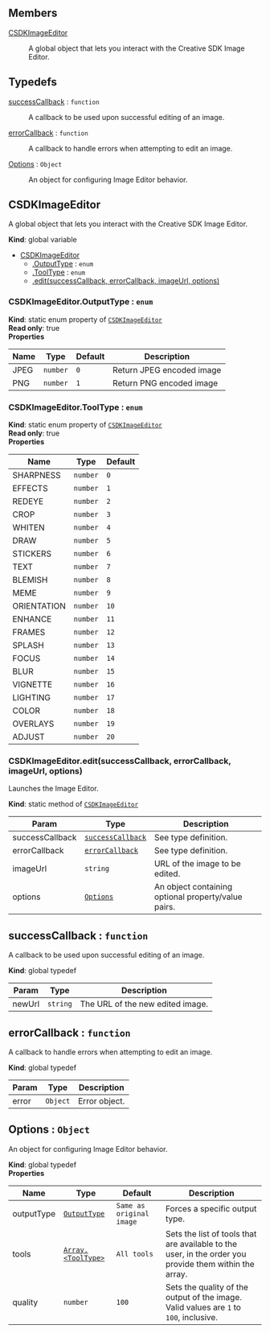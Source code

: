 ## Members

<dl>
<dt><a href="#CSDKImageEditor">CSDKImageEditor</a></dt>
<dd><p>A global object that lets you interact with the Creative SDK Image Editor.</p>
</dd>
</dl>

## Typedefs

<dl>
<dt><a href="#successCallback">successCallback</a> : <code>function</code></dt>
<dd><p>A callback to be used upon successful editing of an image.</p>
</dd>
<dt><a href="#errorCallback">errorCallback</a> : <code>function</code></dt>
<dd><p>A callback to handle errors when attempting to edit an image.</p>
</dd>
<dt><a href="#Options">Options</a> : <code>Object</code></dt>
<dd><p>An object for configuring Image Editor behavior.</p>
</dd>
</dl>

<a name="CSDKImageEditor"></a>

## CSDKImageEditor
A global object that lets you interact with the Creative SDK Image Editor.

**Kind**: global variable  

* [CSDKImageEditor](#CSDKImageEditor)
    * [.OutputType](#CSDKImageEditor.OutputType) : <code>enum</code>
    * [.ToolType](#CSDKImageEditor.ToolType) : <code>enum</code>
    * [.edit(successCallback, errorCallback, imageUrl, options)](#CSDKImageEditor.edit)

<a name="CSDKImageEditor.OutputType"></a>

### CSDKImageEditor.OutputType : <code>enum</code>
**Kind**: static enum property of <code>[CSDKImageEditor](#CSDKImageEditor)</code>  
**Read only**: true  
**Properties**

| Name | Type | Default | Description |
| --- | --- | --- | --- |
| JPEG | <code>number</code> | <code>0</code> | Return JPEG encoded image |
| PNG | <code>number</code> | <code>1</code> | Return PNG encoded image |

<a name="CSDKImageEditor.ToolType"></a>

### CSDKImageEditor.ToolType : <code>enum</code>
**Kind**: static enum property of <code>[CSDKImageEditor](#CSDKImageEditor)</code>  
**Read only**: true  
**Properties**

| Name | Type | Default |
| --- | --- | --- |
| SHARPNESS | <code>number</code> | <code>0</code> | 
| EFFECTS | <code>number</code> | <code>1</code> | 
| REDEYE | <code>number</code> | <code>2</code> | 
| CROP | <code>number</code> | <code>3</code> | 
| WHITEN | <code>number</code> | <code>4</code> | 
| DRAW | <code>number</code> | <code>5</code> | 
| STICKERS | <code>number</code> | <code>6</code> | 
| TEXT | <code>number</code> | <code>7</code> | 
| BLEMISH | <code>number</code> | <code>8</code> | 
| MEME | <code>number</code> | <code>9</code> | 
| ORIENTATION | <code>number</code> | <code>10</code> | 
| ENHANCE | <code>number</code> | <code>11</code> | 
| FRAMES | <code>number</code> | <code>12</code> | 
| SPLASH | <code>number</code> | <code>13</code> | 
| FOCUS | <code>number</code> | <code>14</code> | 
| BLUR | <code>number</code> | <code>15</code> | 
| VIGNETTE | <code>number</code> | <code>16</code> | 
| LIGHTING | <code>number</code> | <code>17</code> | 
| COLOR | <code>number</code> | <code>18</code> | 
| OVERLAYS | <code>number</code> | <code>19</code> | 
| ADJUST | <code>number</code> | <code>20</code> | 

<a name="CSDKImageEditor.edit"></a>

### CSDKImageEditor.edit(successCallback, errorCallback, imageUrl, options)
Launches the Image Editor.

**Kind**: static method of <code>[CSDKImageEditor](#CSDKImageEditor)</code>  

| Param | Type | Description |
| --- | --- | --- |
| successCallback | <code>[successCallback](#successCallback)</code> | See type definition. |
| errorCallback | <code>[errorCallback](#errorCallback)</code> | See type definition. |
| imageUrl | <code>string</code> | URL of the image to be edited. |
| options | <code>[Options](#Options)</code> | An object containing optional property/value pairs. |

<a name="successCallback"></a>

## successCallback : <code>function</code>
A callback to be used upon successful editing of an image.

**Kind**: global typedef  

| Param | Type | Description |
| --- | --- | --- |
| newUrl | <code>string</code> | The URL of the new edited image. |

<a name="errorCallback"></a>

## errorCallback : <code>function</code>
A callback to handle errors when attempting to edit an image.

**Kind**: global typedef  

| Param | Type | Description |
| --- | --- | --- |
| error | <code>Object</code> | Error object. |

<a name="Options"></a>

## Options : <code>Object</code>
An object for configuring Image Editor behavior.

**Kind**: global typedef  
**Properties**

| Name | Type | Default | Description |
| --- | --- | --- | --- |
| outputType | <code>[OutputType](#CSDKImageEditor.OutputType)</code> | <code>Same as original image</code> | Forces a specific output type. |
| tools | <code>[Array.&lt;ToolType&gt;](#CSDKImageEditor.ToolType)</code> | <code>All tools</code> | Sets the list of tools that are available to the user, in the order you provide them within the array. |
| quality | <code>number</code> | <code>100</code> | Sets the quality of the output of the image. Valid values are `1` to `100`, inclusive. |

